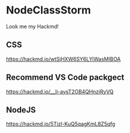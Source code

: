 # NodeClassStorm

Look me my Hackmd!

CSS
---
https://hackmd.io/wtSjHXW6SY6LYiWasMIBOA


Recommend VS Code packgect
---
https://hackmd.io/__li-aysT2OB4QHnzjRyVQ

NodeJS
---
https://hackmd.io/5Tizl-KuQ5qagKmL8Z5qfg
